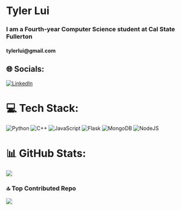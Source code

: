 <h1 align="left">Tyler Lui</h1>
<h3 align="left"> I am a Fourth-year Computer Science student at Cal State Fullerton</h3>
<h4 align ="left"> tylerlui@gmail.com</h4>


## 🌐 Socials:
[![LinkedIn](https://img.shields.io/badge/LinkedIn-%230077B5.svg?logo=linkedin&logoColor=white)](https://linkedin.com/in/https://www.linkedin.com/in/tyler-lui-82779721b/) 

# 💻 Tech Stack:
![Python](https://img.shields.io/badge/python-3670A0?style=for-the-badge&logo=python&logoColor=ffdd54) ![C++](https://img.shields.io/badge/c++-%2300599C.svg?style=for-the-badge&logo=c%2B%2B&logoColor=white) ![JavaScript](https://img.shields.io/badge/javascript-%23323330.svg?style=for-the-badge&logo=javascript&logoColor=%23F7DF1E) ![Flask](https://img.shields.io/badge/flask-%23000.svg?style=for-the-badge&logo=flask&logoColor=white) ![MongoDB](https://img.shields.io/badge/MongoDB-%234ea94b.svg?style=for-the-badge&logo=mongodb&logoColor=white) ![NodeJS](https://img.shields.io/badge/node.js-6DA55F?style=for-the-badge&logo=node.js&logoColor=white)
# 📊 GitHub Stats:
![](https://github-readme-streak-stats.herokuapp.com/?user=tylermlui&theme=dark&hide_border=true)<br/>

### 🔝 Top Contributed Repo
![](https://github-contributor-stats.vercel.app/api?username=tylermlui&limit=5&theme=dark&combine_all_yearly_contributions=true)

<!-- Proudly created with GPRM ( https://gprm.itsvg.in ) -->
